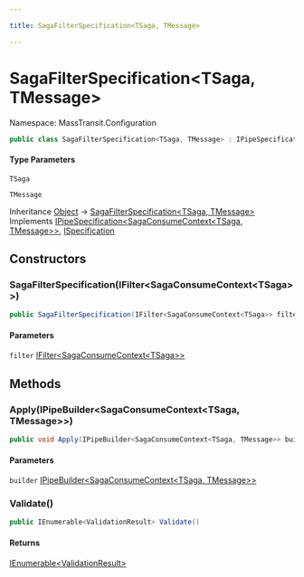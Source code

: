 ```yaml
---

title: SagaFilterSpecification<TSaga, TMessage>

---
```


# SagaFilterSpecification\<TSaga, TMessage\>

Namespace: MassTransit.Configuration

```csharp
public class SagaFilterSpecification<TSaga, TMessage> : IPipeSpecification<SagaConsumeContext<TSaga, TMessage>>, ISpecification
```

#### Type Parameters

`TSaga`<br/>

`TMessage`<br/>

Inheritance [Object](https://learn.microsoft.com/en-us/dotnet/api/system.object) → [SagaFilterSpecification\<TSaga, TMessage\>](../masstransit-configuration/sagafilterspecification-2)<br/>
Implements [IPipeSpecification\<SagaConsumeContext\<TSaga, TMessage\>\>](../../masstransit-abstractions/masstransit-configuration/ipipespecification-1), [ISpecification](../../masstransit-abstractions/masstransit/ispecification)

## Constructors

### **SagaFilterSpecification(IFilter\<SagaConsumeContext\<TSaga\>\>)**

```csharp
public SagaFilterSpecification(IFilter<SagaConsumeContext<TSaga>> filter)
```

#### Parameters

`filter` [IFilter\<SagaConsumeContext\<TSaga\>\>](../../masstransit-abstractions/masstransit/ifilter-1)<br/>

## Methods

### **Apply(IPipeBuilder\<SagaConsumeContext\<TSaga, TMessage\>\>)**

```csharp
public void Apply(IPipeBuilder<SagaConsumeContext<TSaga, TMessage>> builder)
```

#### Parameters

`builder` [IPipeBuilder\<SagaConsumeContext\<TSaga, TMessage\>\>](../../masstransit-abstractions/masstransit-configuration/ipipebuilder-1)<br/>

### **Validate()**

```csharp
public IEnumerable<ValidationResult> Validate()
```

#### Returns

[IEnumerable\<ValidationResult\>](https://learn.microsoft.com/en-us/dotnet/api/system.collections.generic.ienumerable-1)<br/>
